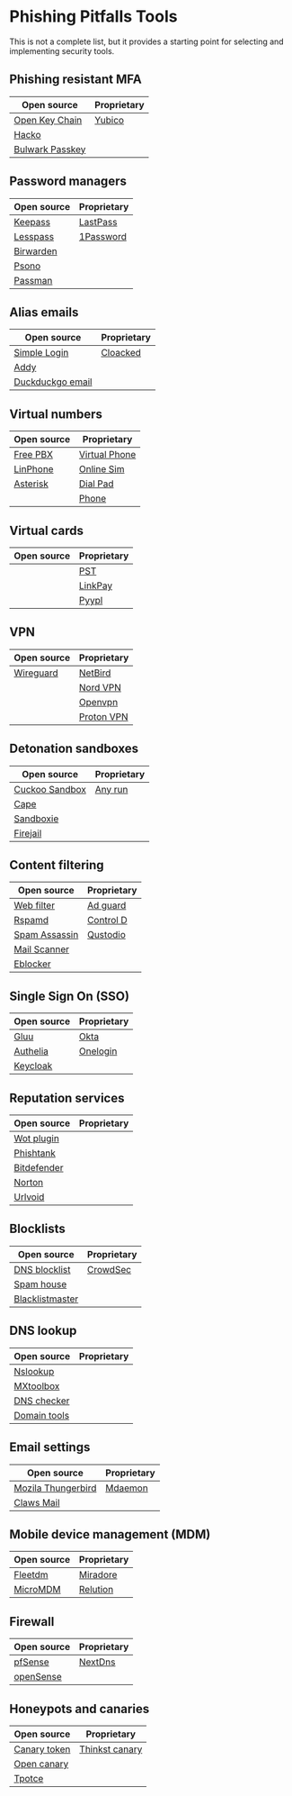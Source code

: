 # Phishing Pitfalls Tools

This is not a complete list, but it provides a starting point for selecting and implementing security tools.

## Phishing resistant MFA
|                     Open source                     |               Proprietary              |
|-----------------------------------------------------|----------------------------------------|
|     [Open Key Chain](https://www.openkeychain.org/) |     [Yubico](https://www.yubico.com/)  |
|      [Hacko](https://www.hanko.io/)                 |                                        |
| [Bulwark Passkey](https://bulwark.id/)              |                                        |


## Password managers
|                     Open source                       |               Proprietary                      |
|-------------------------------------------------------|------------------------------------------------|
|     [Keepass](https://keepass.info/)                  | [LastPass](https://www.lastpass.com/)          |
|      [Lesspass](https://www.lesspass.com)             | [1Password](https://1password.com/)            |
| [Birwarden](https://bitwarden.com/pricing/)           |                                                |
| [Psono](https://psono.com/)                           |                                                |
| [Passman](https://www.passman.cc/)                    |                                                |

## Alias emails
|                     Open source                       |               Proprietary                      |
|-------------------------------------------------------|------------------------------------------------|
|[Simple Login](https://simplelogin.io/)                | [Cloacked](https://www.cloaked.com/)           |
|[Addy](https://addy.io)                                |
|[Duckduckgo email](https://duckduckgo.com/email/)      |

## Virtual numbers
|                     Open source                       |               Proprietary                      |
|-------------------------------------------------------|------------------------------------------------|
|[Free PBX](https://www.freepbx.org/)                   |[Virtual Phone](https://www.virtualphone.com/)  |
|[LinPhone](https://www.linphone.org/)                  |[Online Sim](https://onlinesim.io/)             |
|[Asterisk](https://www.asterisk.org/)                  |[Dial Pad](https://www.dialpad.com/)            |
|                                                       |[Phone](https://www.phone.com/)                 |

## Virtual cards
|                     Open source                       |               Proprietary                      |
|-------------------------------------------------------|------------------------------------------------|
|                                                       |[PST](https://pst.net/)                         |
|                                                       |[LinkPay](https://linkpay.io/)                  |
|                                                       |[Pyypl](https://www.pyypl.com/)                 |

## VPN
|                     Open source                       |               Proprietary                      |
|-------------------------------------------------------|------------------------------------------------|
|[Wireguard](https://www.wireguard.com/)                |[NetBird](https://netbird.io/)                  |                                                        
|                                                       |[Nord VPN](https://nordvpn.com/)                |
|                                                       |[Openvpn](https://openvpn.net/)                 |
|                                                       |[Proton VPN](https://protonvpn.com/)            |

## Detonation sandboxes
|                     Open source                       |               Proprietary                      |
|-------------------------------------------------------|------------------------------------------------|
|[Cuckoo Sandbox](https://cuckoosandbox.org/index.html) |[Any run](https://any.run/)                     |
|[Cape](https://capev2.readthedocs.io/en/latest/)       |                                                |
|[Sandboxie](https://sandboxie-plus.com/sandboxie/)     |                                                |
|[Firejail](https://github.com/netblue30/firejail)      |                                                |

## Content filtering
|                     Open source                                                                                 |               Proprietary                                    |
|-----------------------------------------------------------------------------------------------------------------|--------------------------------------------------------------|
|[Web filter](https://chromewebstore.google.com/detail/web-filter-for-chrome/elebdopnkeckgfhkeeefmpmjjglandmi)    |[Ad guard](https://adguard.com/en/adguard-home/overview.html) |
|[Rspamd](https://rspamd.com/)                                                                                    |[Control D](https://controld.com/personal)                    |
|[Spam Assassin](https://spamassassin.apache.org/)                                                                |[Qustodio](https://www.qustodio.com/en/)                      |
|[Mail Scanner](https://www.mailscanner.info/)                                                                    |                                                              |
|[Eblocker](https://eblocker.org/en/)                                                                             |                                                              |

## Single Sign On (SSO)
|                     Open source                       |               Proprietary                      |
|-------------------------------------------------------|------------------------------------------------|
|[Gluu](https://gluu.org/)                              |[Okta](https://www.okta.com/)                   |
|[Authelia](https://www.authelia.com/)                  |[Onelogin](https://www.onelogin.com/)           |
|[Keycloak](https://www.keycloak.org/)                  |

## Reputation services
|                     Open source                                                                                   |               Proprietary                      |
|-------------------------------------------------------------------------------------------------------------------|------------------------------------------------|
|[Wot plugin](https://chromewebstore.google.com/detail/wot-website-security-safe/bhmmomiinigofkjcapegjjndpbikblnp)  |                                                |
|[Phishtank](https://www.phishtank.com/)                                                                            |                                                | 
|[Bitdefender](https://www.bitdefender.com/en-us/consumer/trafficlight)                                             |                                                |
|[Norton](https://safeweb.norton.com/)                                                                              |                                                |
|[Urlvoid](https://www.urlvoid.com/)                                                                                |                                                |

## Blocklists
|                     Open source                                     |               Proprietary                      |
|---------------------------------------------------------------------|------------------------------------------------|
|[DNS blocklist](https://github.com/hagezi/dns-blocklists)            |[CrowdSec](https://www.crowdsec.net/blocklists) |
|[Spam house](https://www.spamhaus.org/blocklists/exploits-blocklist/)|
|[Blacklistmaster](https://www.blacklistmaster.com/blacklists)        |

## DNS lookup
|                     Open source                                     |               Proprietary                      |
|---------------------------------------------------------------------|------------------------------------------------|
|[Nslookup](https://www.nslookup.io/)                                 |                                                |
|[MXtoolbox](https://mxtoolbox.com/DNSLookup.aspx)                    |                                                |
|[DNS checker](https://dnschecker.org/all-dns-records-of-domain.php)  |                                                |
|[Domain tools](https://whois.domaintools.com/)                       |                                                |

## Email settings
|                     Open source                                     |               Proprietary                      |
|---------------------------------------------------------------------|------------------------------------------------|
|[Mozila Thungerbird](https://www.thunderbird.net/en-US/)             |[Mdaemon](https://mdaemon.com/)                 |
|[Claws Mail](https://www.claws-mail.org/)                            |                                                |

## Mobile device management (MDM)
|                     Open source                                     |               Proprietary                      |
|---------------------------------------------------------------------|------------------------------------------------|
|[Fleetdm](https://fleetdm.com/)                                      |[Miradore](https://www.miradore.com/)           |
|[MicroMDM](https://github.com/micromdm/micromdm)                     |[Relution](https://relution.io/en/)             |

## Firewall
|                     Open source                                     |               Proprietary                      |
|---------------------------------------------------------------------|------------------------------------------------|
|[pfSense](https://www.pfsense.org/)                                  |[NextDns](https://nextdns.io/)                  |
|[openSense](https://opnsense.org/)                                   |                                                |

## Honeypots and canaries
|                     Open source                                     |               Proprietary                      |
|---------------------------------------------------------------------|------------------------------------------------|
|[Canary token](https://canarytokens.org/nest/)                       |[Thinkst canary](https://canary.tools/)         |
|[Open canary](https://github.com/thinkst/opencanary)                 |                                                |
|[Tpotce](https://github.com/telekom-security/tpotce)                 |                                                |

